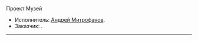 Проект Музей

* Исполнитель: [Андрей Митрофанов](https://up.htmlacademy.ru/adaptive/24/user/429567).
* Заказчик: []().

---
